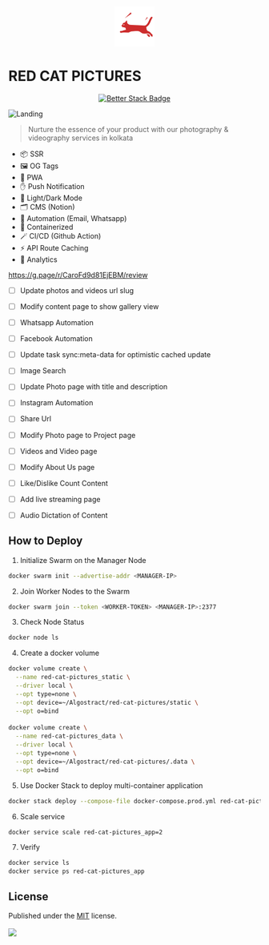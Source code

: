 <p align="center">
  <img src="./public/logo-light.png" lt="Logo" width="80" />
<p>

# RED CAT PICTURES

<p align="center">
  <a href="https://redcatpictures.betteruptime.com">
    <img src="https://uptime.betterstack.com/status-badges/v3/monitor/10v2y.svg" alt="Better Stack Badge">
  </a>
</p>

![Landing](public/previews/landing.webp)

> Nurture the essence of your product with our photography & videography services in kolkata

- 📦 SSR
- 🖼️ OG Tags
- 🚀 PWA
- ✋ Push Notification
- 🌙 Light/Dark Mode
- 🗂️ CMS (Notion)
- 🤖 Automation (Email, Whatsapp)
- 🐋 Containerized
- 🪄 CI/CD (Github Action)
- ⚡️ API Route Caching
- 📐 Analytics

https://g.page/r/CaroFd9d81EjEBM/review

- [ ] Update photos and videos url slug
- [ ] Modify content page to show gallery view
- [ ] Whatsapp Automation

- [ ] Facebook Automation
- [ ] Update task sync:meta-data for optimistic cached update
- [ ] Image Search
- [ ] Update Photo page with title and description
- [ ] Instagram Automation
- [ ] Share Url
- [ ] Modify Photo page to Project page
- [ ] Videos and Video page
- [ ] Modify About Us page
- [ ] Like/Dislike Count Content
- [ ] Add live streaming page
- [ ] Audio Dictation of Content

## How to Deploy

1. Initialize Swarm on the Manager Node

```bash
docker swarm init --advertise-addr <MANAGER-IP>
```

2. Join Worker Nodes to the Swarm

```bash
docker swarm join --token <WORKER-TOKEN> <MANAGER-IP>:2377
```

3. Check Node Status

```bash
docker node ls
```

4. Create a docker volume

```bash
docker volume create \
  --name red-cat-pictures_static \
  --driver local \
  --opt type=none \
  --opt device=~/Algostract/red-cat-pictures/static \
  --opt o=bind

docker volume create \
  --name red-cat-pictures_data \
  --driver local \
  --opt type=none \
  --opt device=~/Algostract/red-cat-pictures/.data \
  --opt o=bind
```

5. Use Docker Stack to deploy multi-container application

```bash
docker stack deploy --compose-file docker-compose.prod.yml red-cat-pictures
```

6. Scale service

```bash
docker service scale red-cat-pictures_app=2
```

7. Verify

```bash
docker service ls
docker service ps red-cat-pictures_app
```

## License

Published under the [MIT](https://github.com/Algostract/red-cat-pictures/blob/main/LICENSE) license.
<br><br>
<a href="https://github.com/Algostract/red-cat-pictures/graphs/contributors">
<img src="https://contrib.rocks/image?repo=Algostract/red-cat-pictures" />
</a>

